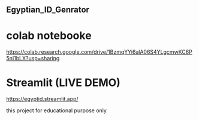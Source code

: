 ##  Egyptian_ID_Genrator


# colab notebooke

https://colab.research.google.com/drive/1BzmqYYi6alA06S4YLgcmwKC6P5nI1bLX?usp=sharing

# Streamlit (LIVE DEMO)

https://egyptid.streamlit.app/

this project for educational purpose only
